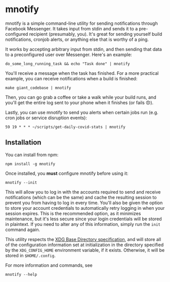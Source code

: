 mnotify
=======

mnotify is a simple command-line utility for sending notifications through Facebook Messenger. It takes input from stdin and sends it to a pre-configured recipient (presumably, you). It's great for sending yourself build notifications, cronjob alerts, or anything else that is worthy of a ping.

It works by accepting arbitrary input from stdin, and then sending that data to a preconfigured user over Messenger. Here's an example:

```
do_some_long_running_task && echo "Task done" | mnotify
```

You'll receive a message when the task has finished. For a more practical example, you can receive notifications when a build is finished:

```
make giant_codebase | mnotify
```

Then, you can go grab a coffee or take a walk while your build runs, and you'll get the entire log sent to your phone when it finishes (or fails 😞).

Lastly, you can use mnotify to send you alerts when certain jobs run (e.g. cron jobs or service disruption events):

```
59 19 * * * ~/scripts/get-daily-covid-stats | mnotify
```

## Installation

You can install from npm:

```
npm install -g mnotify
```

Once installed, you **must** configure mnotify before using it:

```
mnotify --init
```

This will allow you to log in with the accounts required to send and receive notifications (which can be the same) and cache the resulting session to prevent you from having to log in every time. You'll also be given the option to store your account credentials to automatically retry logging in when your session expires. This is the recommended option, as it minimizes maintenance, but it's less secure since your login credentials will be stored in plaintext. If you need to alter any of this information, simply run the `init` command again.

This utility respects the [XDG Base Directory specification](https://specifications.freedesktop.org/basedir-spec/basedir-spec-latest.html), and will store all of the configuration information set at initialization in the directory specified by the `XDG_CONFIG_HOME` environment variable, if it exists. Otherwise, it will be stored in `$HOME/.config`.

For more information and commands, see

```
mnotify --help
```